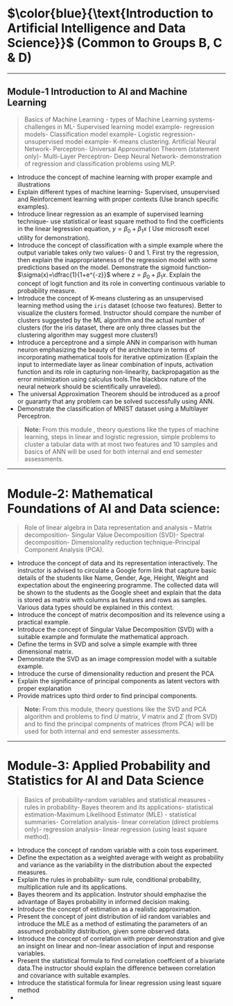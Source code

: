 # $\color{blue}{\text{Introduction to Artificial Intelligence and Data Science}}$ (Common to Groups B, C & D)

----
## Module-1 Introduction to AI and Machine Learning
>Basics of Machine Learning - types of Machine Learning systems-challenges in ML- Supervised learning model example- regression models- Classification model example- Logistic regression-unsupervised model example- K-means clustering. Artificial Neural Network- Perceptron- Universal Approximation Theorem (statement only)- Multi-Layer Perceptron- Deep Neural Network- demonstration of regression and classification problems using MLP.

- Introduce the concept of machine learning with proper example and illustrations
- Explain different types of machine learning- Supervised, unsupervised and Reinforcement learning with proper contexts (Use branch specific examples).
- Introduce linear regression as an example of supervised learning technique- use statistical or least square method to find the coefficients in the linear legression equation, $y=\beta_0+\beta_1 x$ ( Use microsoft excel utility for demonstration).
- Introduce the concept of classification with a simple example where the output variable takes only two values- $0$ and $1$. First try the regression, then explain the inappropriateness of the regression model with some predictions based on the model. Demonstrate the sigmoid function- $\sigma(x)=\dfrac{1}{1+e^{-z}}$ where $z=\beta_0+\beta_1 x$. Explain the concept of logit function and its role in converting continuous variable to probability measure.
- Introduce the concept of K-means clustering as an unsupervised learning method using the `iris` dataset (choose two features). Better to visualize the clusters formed. Instructor should compare the number of clusters suggested by the ML algorithm and the actual number of clusters (for the iris dataset, there are only three classes but the clustering algorithm may suggest more clusters!)
- Introduce a perceptrone and a simple ANN in comparison with human neuron emphasizing the beauty of the architecture in terms of incorporating mathematical tools for iterative optimization (Explain the input to intermediate layer as linear combination of inputs, activation function and its role in capturing non-linearity, backpropagation as the error minimization using calculus tools.The blackbox nature of the neural network should be scientifically unraveled).
- The universal Approximation Theorem should be introduced as a proof or guaranty that  any problem can be solved successfully using ANN.
- Demonstrate the classification of MNIST dataset using a Multilayer Perceptron.
>**Note:** From this module , theory questions like the types of machine learning, steps in linear and logistic regression, simple problems to cluster a tabular data  with at most two features and 10 samples and basics of ANN will be used for both internal and end semester assessments.
----

# Module-2: Mathematical Foundations of AI and Data science:

>Role of linear algebra in Data representation and analysis – Matrix decomposition- Singular Value Decomposition (SVD)- Spectral decomposition- Dimensionality reduction technique-Principal Component Analysis (PCA).

- Introduce the concept of data and its representation interactively. The instructor is advised to circulate a Google form link that capture basic details of the students like Name, Gender, Age, Height, Weight and expectation about the engineering programme. The collected data will be shown to the students as the Google sheet and explain that the data is stored as matrix with columns as features and rows as samples. Various data types should be explained in this context.
- Introduce the concept of matrix decomposition and its relevence using a practical example.
- Introduce the concept of Singular Value Decomposition (SVD) with a suitable example and formulate the mathematical approach.
- Define the terms in SVD and solve a simple example with three dimensional matrix.
- Demonstrate the SVD as an image compression model with a suitable example.
- Introduce the curse of dimensionality reduction and present the PCA
- Explain the significance of principal components as latent vectors with proper explanation
- Provide matrices upto third order to find principal components.
>**Note:** From this module, theory questions like the SVD and PCA algorithm and problems to find $U$ matrix, $V$ matrix and $\Sigma$ (from SVD) and to find the principal compnents of matrices (from PCA) will be used for both internal and end semester assessments.
----

# Module-3: Applied Probability and Statistics for AI and Data Science
>Basics of probability-random variables and statistical measures - rules in probability- Bayes theorem and its applications- statistical estimation-Maximum Likelihood Estimator (MLE) - statistical summaries- Correlation analysis- linear correlation (direct problems only)- regression analysis- linear regression (using least square method).

- Introduce the concept of random variable with a coin toss experiment.
- Define the expectation as a weighted average with weight as probability and variance as the variability in the distribution about the expected measures.
- Explain the rules in probability- sum rule, conditional probability, multiplication rule and its applications.
- Bayes theorem and its application. Instrutor should emphazise the advantage of Bayes probability in informed decision making.
- Introduce the concept of estimation as a realistic approximation.
- Present the concept of joint distribution of iid random variables and introduce the MLE as a method of estimating the parameters of an assumed probability distribution, given some observed data.
- Introduce the concept of correlation with proper demonstration and give an insight on linear and non-linear association of input and response variables.
- Present the statistical formula to find correlation coeffcient of a bivariate data.The instructor should explain the difference between correlation and covariance with suitable examples.
- Introduce the statistical formula for linear regression using least square method
- 
